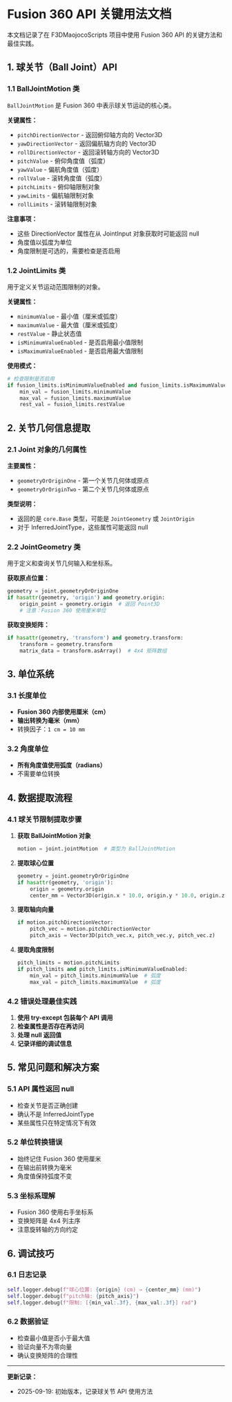 # Fusion 360 API 关键用法文档

本文档记录了在 F3DMaojocoScripts 项目中使用 Fusion 360 API 的关键方法和最佳实践。

## 1. 球关节（Ball Joint）API

### 1.1 BallJointMotion 类

`BallJointMotion` 是 Fusion 360 中表示球关节运动的核心类。

**关键属性：**
- `pitchDirectionVector` - 返回俯仰轴方向的 Vector3D
- `yawDirectionVector` - 返回偏航轴方向的 Vector3D  
- `rollDirectionVector` - 返回滚转轴方向的 Vector3D
- `pitchValue` - 俯仰角度值（弧度）
- `yawValue` - 偏航角度值（弧度）
- `rollValue` - 滚转角度值（弧度）
- `pitchLimits` - 俯仰轴限制对象
- `yawLimits` - 偏航轴限制对象
- `rollLimits` - 滚转轴限制对象

**注意事项：**
- 这些 DirectionVector 属性在从 JointInput 对象获取时可能返回 null
- 角度值以弧度为单位
- 角度限制是可选的，需要检查是否启用

### 1.2 JointLimits 类

用于定义关节运动范围限制的对象。

**关键属性：**
- `minimumValue` - 最小值（厘米或弧度）
- `maximumValue` - 最大值（厘米或弧度）
- `restValue` - 静止状态值
- `isMinimumValueEnabled` - 是否启用最小值限制
- `isMaximumValueEnabled` - 是否启用最大值限制

**使用模式：**
```python
# 检查限制是否启用
if fusion_limits.isMinimumValueEnabled and fusion_limits.isMaximumValueEnabled:
    min_val = fusion_limits.minimumValue
    max_val = fusion_limits.maximumValue
    rest_val = fusion_limits.restValue
```

## 2. 关节几何信息提取

### 2.1 Joint 对象的几何属性

**主要属性：**
- `geometryOrOriginOne` - 第一个关节几何体或原点
- `geometryOrOriginTwo` - 第二个关节几何体或原点

**类型说明：**
- 返回的是 `core.Base` 类型，可能是 `JointGeometry` 或 `JointOrigin`
- 对于 InferredJointType，这些属性可能返回 null

### 2.2 JointGeometry 类

用于定义和查询关节几何输入和坐标系。

**获取原点位置：**
```python
geometry = joint.geometryOrOriginOne
if hasattr(geometry, 'origin') and geometry.origin:
    origin_point = geometry.origin  # 返回 Point3D
    # 注意：Fusion 360 使用厘米单位
```

**获取变换矩阵：**
```python
if hasattr(geometry, 'transform') and geometry.transform:
    transform = geometry.transform
    matrix_data = transform.asArray()  # 4x4 矩阵数组
```

## 3. 单位系统

### 3.1 长度单位
- **Fusion 360 内部使用厘米（cm）**
- **输出转换为毫米（mm）**
- 转换因子：`1 cm = 10 mm`

### 3.2 角度单位
- **所有角度值使用弧度（radians）**
- 不需要单位转换

## 4. 数据提取流程

### 4.1 球关节限制提取步骤

1. **获取 BallJointMotion 对象**
   ```python
   motion = joint.jointMotion  # 类型为 BallJointMotion
   ```

2. **提取球心位置**
   ```python
   geometry = joint.geometryOrOriginOne
   if hasattr(geometry, 'origin'):
       origin = geometry.origin
       center_mm = Vector3D(origin.x * 10.0, origin.y * 10.0, origin.z * 10.0)
   ```

3. **提取轴向向量**
   ```python
   if motion.pitchDirectionVector:
       pitch_vec = motion.pitchDirectionVector
       pitch_axis = Vector3D(pitch_vec.x, pitch_vec.y, pitch_vec.z)
   ```

4. **提取角度限制**
   ```python
   pitch_limits = motion.pitchLimits
   if pitch_limits and pitch_limits.isMinimumValueEnabled:
       min_val = pitch_limits.minimumValue  # 弧度
       max_val = pitch_limits.maximumValue  # 弧度
   ```

### 4.2 错误处理最佳实践

1. **使用 try-except 包装每个 API 调用**
2. **检查属性是否存在再访问**
3. **处理 null 返回值**
4. **记录详细的调试信息**

## 5. 常见问题和解决方案

### 5.1 API 属性返回 null
- 检查关节是否正确创建
- 确认不是 InferredJointType
- 某些属性只在特定情况下有效

### 5.2 单位转换错误
- 始终记住 Fusion 360 使用厘米
- 在输出前转换为毫米
- 角度值保持弧度不变

### 5.3 坐标系理解
- Fusion 360 使用右手坐标系
- 变换矩阵是 4x4 列主序
- 注意旋转轴的方向约定

## 6. 调试技巧

### 6.1 日志记录
```python
self.logger.debug(f"球心位置: {origin} (cm) → {center_mm} (mm)")
self.logger.debug(f"pitch轴: {pitch_axis}")
self.logger.debug(f"限制: [{min_val:.3f}, {max_val:.3f}] rad")
```

### 6.2 数据验证
- 检查最小值是否小于最大值
- 验证向量不为零向量
- 确认变换矩阵的合理性

---

**更新记录：**
- 2025-09-19: 初始版本，记录球关节 API 使用方法